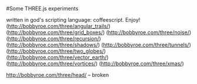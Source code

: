 #Some THREE.js experiments

written in god's scripting language: coffeescript. Enjoy!
(http://bobbyroe.com/three/angular_trails/)
(http://bobbyroe.com/three/grid_boxes/)
(http://bobbyroe.com/three/noise/)
(http://bobbyroe.com/three/recursion/)
(http://bobbyroe.com/three/shadows/)
(http://bobbyroe.com/three/tunnels/)
(http://bobbyroe.com/three/two_globes/)
(http://bobbyroe.com/three/vector_earth/)
(http://bobbyroe.com/three/vortices/)
(http://bobbyroe.com/three/xmas/)

http://bobbyroe.com/three/head/ – broken